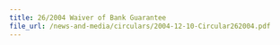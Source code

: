 ```yaml
---
title: 26/2004 Waiver of Bank Guarantee
file_url: /news-and-media/circulars/2004-12-10-Circular262004.pdf
---
```

